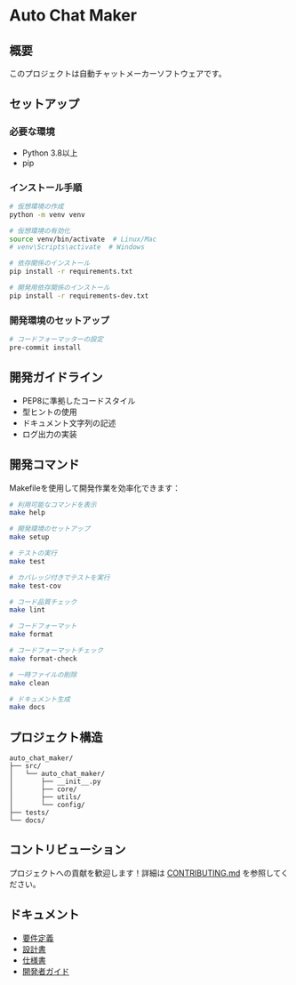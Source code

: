 # Auto Chat Maker

## 概要
このプロジェクトは自動チャットメーカーソフトウェアです。

## セットアップ

### 必要な環境
- Python 3.8以上
- pip

### インストール手順
```bash
# 仮想環境の作成
python -m venv venv

# 仮想環境の有効化
source venv/bin/activate  # Linux/Mac
# venv\Scripts\activate  # Windows

# 依存関係のインストール
pip install -r requirements.txt

# 開発用依存関係のインストール
pip install -r requirements-dev.txt
```

### 開発環境のセットアップ
```bash
# コードフォーマッターの設定
pre-commit install
```

## 開発ガイドライン
- PEP8に準拠したコードスタイル
- 型ヒントの使用
- ドキュメント文字列の記述
- ログ出力の実装

## 開発コマンド

Makefileを使用して開発作業を効率化できます：

```bash
# 利用可能なコマンドを表示
make help

# 開発環境のセットアップ
make setup

# テストの実行
make test

# カバレッジ付きでテストを実行
make test-cov

# コード品質チェック
make lint

# コードフォーマット
make format

# コードフォーマットチェック
make format-check

# 一時ファイルの削除
make clean

# ドキュメント生成
make docs
```

## プロジェクト構造
```
auto_chat_maker/
├── src/
│   └── auto_chat_maker/
│       ├── __init__.py
│       ├── core/
│       ├── utils/
│       └── config/
├── tests/
└── docs/
```

## コントリビューション

プロジェクトへの貢献を歓迎します！詳細は [CONTRIBUTING.md](CONTRIBUTING.md) を参照してください。

## ドキュメント

- [要件定義](docs/requirements/)
- [設計書](docs/design/)
- [仕様書](docs/specification/)
- [開発者ガイド](docs/developer-guide/)
